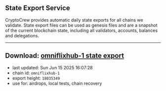 ## State Export Service
CryptoCrew provides automatic daily state exports for all chains we validate. State export files can be used as genesis files and are a snapshot of the current blockchain state, including all validators, accounts, balances and delegations.

---
**Download: [omniflixhub-1 state export](https://dl-eu2.ccvalidators.com/SERVICE/omniflixhub/omniflixhub-1_export_18035349.json)**
---

- last updated: Sun Jun 15 2025 16:07:28
- chain id: `omniflixhub-1`
- export height: `18035349`
- use for: airdrops, local tests, chain recovery
